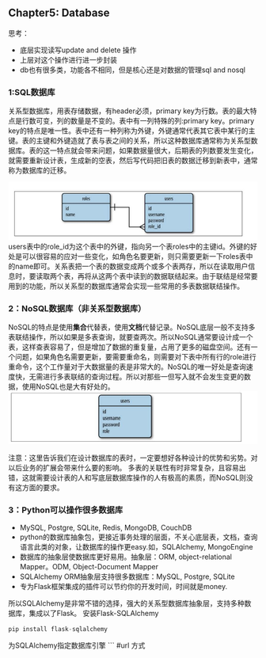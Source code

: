 ## Chapter5: Database

思考：

-  底层实现读写update and delete 操作
- 上层对这个操作进行进一步封装
- db也有很多类，功能各不相同，但是核心还是对数据的管理sql and nosql


### 1:SQL数据库
关系型数据库，用表存储数据，有header必须，primary key为行数。表的最大特点是行数可变，列的数量是不变的。表中有一列特殊的列:primary key。primary key的特点是唯一性。表中还有一种列称为外键，外键通常代表其它表中某行的主键。表的主键和外键造就了表与表之间的关系，所以这种数据库通常称为关系型数据库。表的这一特点就会带来问题，如果数据量很大，后期表的列数要发生变化，就需要重新设计表，生成新的空表，然后写代码把旧表的数据迁移到新表中，通常称为数据库的迁移。


![](/assets/role.jpg)
users表中的role_id为这个表中的外键，指向另一个表roles中的主键id。外键的好处是可以很容易的应对一些变化，如角色名要更新，则只需要更新一下roles表中的name即可。关系表把一个表的数据变成两个或多个表两存，所以在读取用户信息时，要读取两个表，再将从这两个表中读到的数据联结起来。由于联结是经常要用到的功能，所以关系型的数据库通常会实现一些常用的多表数据联结操作。
### 2：NoSQL数据库（非关系型数据库）
NoSQL的特点是使用**集合**代替表，使用**文档**代替记录。NoSQL底层一般不支持多表联结操作，所以如果是多表查询，就要查两次。所以NoSQL通常要设计成一个表，这样查表容易了，但是增加了数据的重复量，占用了更多的磁盘空间。还有一个问题，如果角色名需要更新，要需要重命名，则需要对下表中所有行的role进行重命令，这个工作量对于大数据量的表是非常大的。NoSQL的唯一好处是查询速度快，无需进行多表联结的查询过程。所以对那些一但写入就不会发生变更的数据，使用NoSQL也是大有好处的。
![](/assets/rol.jpg)

注意：这里告诉我们在设计数据库的表时，一定要想好各种设计的优势和劣势。对以后业务的扩展会带来什么要的影响。
多表的关联性有时非常复杂，且容易出错，这就需要设计表的人和写底层数据库操作的人有极高的素质，而NoSQL则没有这方面的要求。

### 3：Python可以操作很多数据库
- MySQL, Postgre, SQLite, Redis, MongoDB, CouchDB
- python的数据库抽象包，更接近事务处理的层面，不关心底层表，文档，查询语言此类的对象，让数据库的操作更easy.如，SQLAlchemy, MongoEngine
- 数据库的抽象层使数据库更好易用。抽象层：ORM, object-relational Mapper。ODM, Object-Document Mapper
- SQLAlchemy ORM抽象层支持很多数据库：MySQL, Postgre, SQLite
- 专为Flask框架集成的插件可以节约你的开发时间，时间就是money.

所以SQLAlchemy是非常不错的选择，强大的关系型数据库抽象层，支持多种数据库，集成以了Flask。
安装Flask-SQLAlchemy
```python
pip install flask-sqlalchemy
```

为SQLAlchemy指定数据库引擎
    ```
    #url 方式

